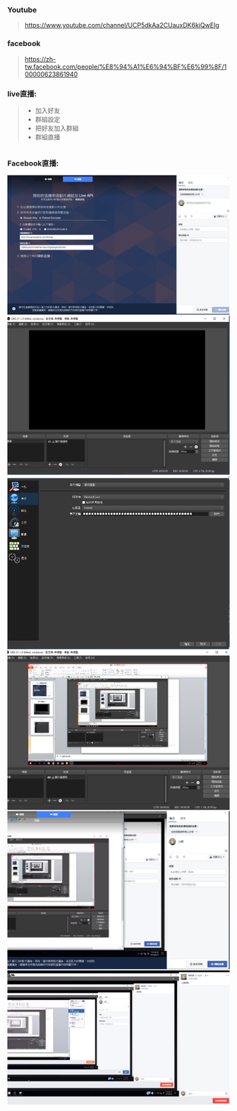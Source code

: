 ###  Youtube
>https://www.youtube.com/channel/UCP5dkAa2CUauxDK6kiQwEIg

### facebook
>https://zh-tw.facebook.com/people/%E8%94%A1%E6%94%BF%E6%99%8F/100000623861940
### live直播:

>* 加入好友
>* 群組設定
>* 把好友加入群組
>* 群組直播

```
```
### Facebook直播:
![我的obs](1.PNG)
![](2.PNG)
![](3.PNG)
![](4.PNG)
![](5.PNG)
![](6.PNG)
